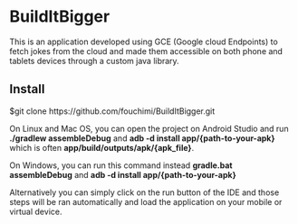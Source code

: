 # BuildItBigger

This is an application developed using GCE (Google cloud Endpoints) to fetch jokes from the cloud and made them accessible on both phone and tablets devices through a custom java library.

<h2>Install</h2>
$git clone https://github.com/fouchimi/BuildItBigger.git

On Linux and Mac OS, you can open the project on Android Studio and run <b>./gradlew assembleDebug</b> and <b>adb -d install app/{path-to-your-apk}</b> which is often <b>app/build/outputs/apk/{apk_file}</b>. 

On Windows, you can run this command instead <b>gradle.bat assembleDebug</b> and <b>adb -d install app/{path-to-your-apk}</b>

Alternatively you can simply click on the run button of the IDE and those steps will be ran automatically and load the application on your mobile or virtual device.
